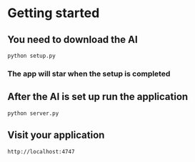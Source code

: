 # Getting started

## You need to download the AI
```
python setup.py
```
### The app will star when the setup is completed
## After the AI is set up run the application
```
python server.py
```
## Visit your application
```
http://localhost:4747
```